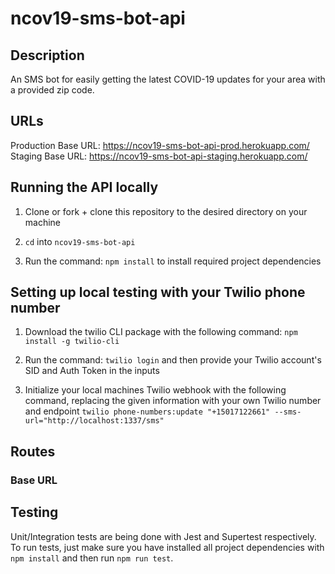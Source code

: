 # ncov19-sms-bot-api 

## Description
An SMS bot for easily getting the latest COVID-19 updates for your area with a provided zip code.

## URLs
Production Base URL: https://ncov19-sms-bot-api-prod.herokuapp.com/
Staging Base URL: https://ncov19-sms-bot-api-staging.herokuapp.com/
## Running the API locally
1. Clone or fork + clone this repository to the desired directory on your machine

2. `cd` into `ncov19-sms-bot-api`

3. Run the command:
`npm install`
to install required project dependencies

## Setting up local testing with your Twilio phone number
1. Download the twilio CLI package with the following command:
`npm install -g twilio-cli`

2. Run the command:
`twilio login`
and then provide your Twilio account's SID and Auth Token in the inputs

3. Initialize your local machines Twilio webhook with the following command, replacing the given information with your own Twilio number and endpoint
`twilio phone-numbers:update "+15017122661" --sms-url="http://localhost:1337/sms"`

## Routes

### Base URL

## Testing
Unit/Integration tests are being done with Jest and Supertest respectively.  To run tests, just make sure you have installed all project dependencies with `npm install` and then run `npm run test`.

